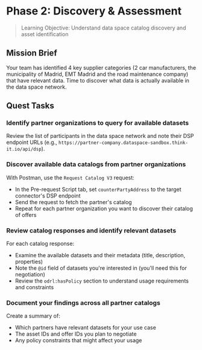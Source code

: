 # Phase 2: Discovery & Assessment

> Learning Objective: Understand data space catalog discovery and asset identification

## Mission Brief

Your team has identified 4 key supplier categories (2 car manufacturers, the municipality of Madrid, EMT Madrid and the road maintenance company) that have relevant data. Time to discover what data is actually available in the data space network.

## Quest Tasks

### Identify partner organizations to query for available datasets

Review the list of participants in the data space network and note their DSP endpoint URLs (e.g., `https://partner-company.dataspace-sandbox.think-it.io/api/dsp`).

### Discover available data catalogs from partner organizations

With Postman, use the `Request Catalog V3` request:

- In the Pre-request Script tab, set `counterPartyAddress` to the target connector's DSP endpoint
- Send the request to fetch the partner's catalog
- Repeat for each partner organization you want to discover their catalog of offers

### Review catalog responses and identify relevant datasets

For each catalog response:

- Examine the available datasets and their metadata (title, description, properties)
- Note the `@id` field of datasets you're interested in (you'll need this for negotiation)
- Review the `odrl:hasPolicy` section to understand usage requirements and constraints

### Document your findings across all partner catalogs

Create a summary of:

- Which partners have relevant datasets for your use case
- The asset IDs and offer IDs you plan to negotiate
- Any policy constraints that might affect your usage
